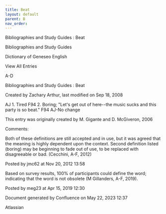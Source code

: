 ```yaml
---
title: Beat
layout: default
parent: B
nav_order:
---
```


Bibliographies and Study Guides : Beat

Bibliographies and Study Guides

Dictionary of Geneseo English

View All Entries

A-D

Bibliographies and Study Guides : Beat

Created by  Zachary Arthur, last modified on Sep 18, 2008

AJ 1. Tired F94 2. Boring; &quot;Let's get out of here--the music sucks and this party is so beat.&quot; F94 AJ-No change 

This entry was originally created by M. Gigante and D. McGiveron, 2006

Comments:

Both of these definitions are still accepted and in use, but it was agreed that the meaning is highly dependent upon the context. Second definition listed (boring) may be beginning to fade out of use, to be replaced with disagreeable or bad. (Cecchini, A-F, 2012)

Posted by jmc62 at Nov 20, 2012 13:58

Based on survey results, 100% of participants could define the word; indicating that the word is not obsolete (M Gillanders, A-F, 2019).

Posted by meg23 at Apr 15, 2019 12:30

Document generated by Confluence on May 22, 2023 12:37

Atlassian
